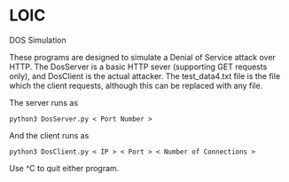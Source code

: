 # LOIC
DOS Simulation

These programs are designed to simulate a Denial of Service attack over HTTP. The DosServer is a basic HTTP sever (supporting GET requests only), and DosClient is the actual attacker. The test_data4.txt file is the file which the client requests, although this can be replaced with any file.

The server runs as

    python3 DosServer.py < Port Number >

And the client runs as 

    python3 DosClient.py < IP > < Port > < Number of Connections >

Use ^C to quit either program.
